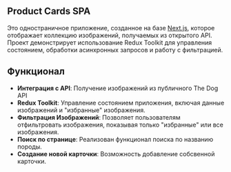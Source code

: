 ## Product Cards SPA

Это одностраничное приложение, созданное на базе [Next.js](https://nextjs.org/), которое отображает коллекцию изображений, получаемых из открытого API. Проект демонстрирует использование Redux Toolkit для управления состоянием, обработки асинхронных запросов и работу с фильтрацией. 

## Функционал

- **Интеграция с API**: Получение изображений из публичного The Dog API
- **Redux Toolkit**: Управление состоянием приложения, включая данные изображений и "избранные" изображения.
- **Фильтрация Изображений**: Позволяет пользователям отфильтровать изображения, показывая только "избранные" или все изображения.
- **Поиск по странице**: Реализован функционал поиска по названию породы.
- **Создание новой карточки**: Возможность добавление собсвенной карточки. 




